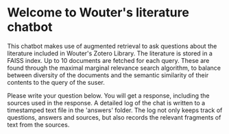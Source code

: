 # Welcome to Wouter's literature chatbot
This chatbot makes use of augmented retrieval to ask questions about the literature included in Wouter's Zotero Library.
The literature is stored in a FAISS index. 
Up to 10 documents are fetched for each query.
These are found through the maximal marginal relevance search algorithm, to balance between diversity of the documents and the semantic similarity of their contents to the query of the suser.

Please write your question below. You will get a response, including the sources used in the response.
A detailed log of the chat is written to a timestamped text file in the 'answers' folder.
The log not only keeps track of questions, answers and sources, but also records the relevant fragments of text from the sources.

